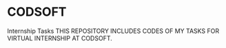 # CODSOFT
Internship Tasks
THIS REPOSITORY INCLUDES CODES OF MY TASKS FOR VIRTUAL INTERNSHIP AT CODSOFT.
